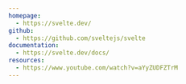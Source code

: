 ```yaml
---
homepage:
  - https://svelte.dev/
github:
  - https://github.com/sveltejs/svelte
documentation:
  - https://svelte.dev/docs/
resources:
  - https://www.youtube.com/watch?v=aYyZUDFZTrM
---
```

